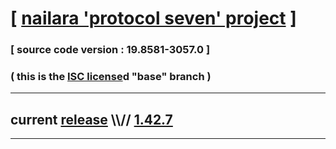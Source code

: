 
# [ [nailara 'protocol seven' project](http://src.nailara.net/) ]

### [ source code version : 19.8581-3057.0 ]

### ( this is the [ISC license](license)d "base" branch )
---
## current [release](https://github.com/anotherlink/nailara/releases) \\\\// [1.42.7](https://github.com/anotherlink/nailara/releases/tag/1.42.7)
---
